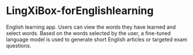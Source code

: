 # LingXiBox-forEnglishlearning
English learning app. Users can view the words they have learned and select words. Based on the words selected by the user, a fine-tuned language model is used to generate short English articles or targeted exam questions.

